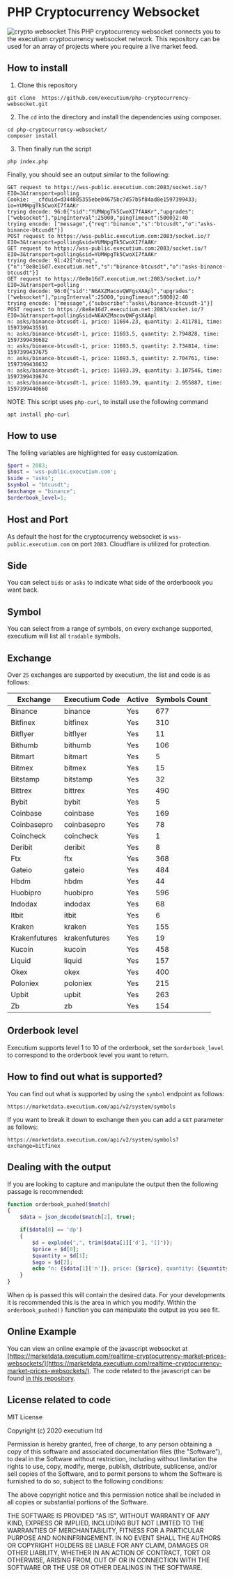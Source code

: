 # PHP Cryptocurrency Websocket
![crypto websocket](https://i.imgur.com/VGeP4EG.png)
This PHP cryptocurrency websocket connects you to the executium cryptocurrency websocket network. This repository can be used for an array of projects where you require a live market feed.

## How to install
1. Clone this repository

```
git clone  https://github.com/executium/php-cryptocurrency-websocket.git  
```

2. The `cd` into the directory and install the dependencies using composer. 
```
cd php-cryptocurrency-websocket/
composer install
```

3. Then finally run the script
```
php index.php
```

Finally, you should see an output similar to the following:
```
GET request to https://wss-public.executium.com:2083/socket.io/?EIO=3&transport=polling
Cookie: __cfduid=d344885355ebe04675bc7d57b5f84ad8e1597399433; io=YUMWpgTk5CwoXI7fAAKr
trying decode: 96:0{"sid":"YUMWpgTk5CwoXI7fAAKr","upgrades":["websocket"],"pingInterval":25000,"pingTimeout":5000}2:40
trying encode: ["message",{"req":"binance","s":"btcusdt","o":"asks-binance-btcusdt"}]
POST request to https://wss-public.executium.com:2083/socket.io/?EIO=3&transport=polling&sid=YUMWpgTk5CwoXI7fAAKr
GET request to https://wss-public.executium.com:2083/socket.io/?EIO=3&transport=polling&sid=YUMWpgTk5CwoXI7fAAKr
trying decode: 91:42["obreq",{"n":"8e8e16d7.executium.net","s":"binance-btcusdt","o":"asks-binance-btcusdt"}]
GET request to https://8e8e16d7.executium.net:2083/socket.io/?EIO=3&transport=polling
trying decode: 96:0{"sid":"N6AXZMacovQWFgsXAApl","upgrades":["websocket"],"pingInterval":25000,"pingTimeout":5000}2:40
trying encode: ["message",{"subscribe":"asks\/binance-btcusdt-1"}]
POST request to https://8e8e16d7.executium.net:2083/socket.io/?EIO=3&transport=polling&sid=N6AXZMacovQWFgsXAApl
n: asks/binance-btcusdt-1, price: 11694.23, quantity: 2.411781, time: 1597399435591
n: asks/binance-btcusdt-1, price: 11693.5, quantity: 2.794828, time: 1597399436682
n: asks/binance-btcusdt-1, price: 11693.5, quantity: 2.734814, time: 1597399437675
n: asks/binance-btcusdt-1, price: 11693.5, quantity: 2.704761, time: 1597399438632
n: asks/binance-btcusdt-1, price: 11693.39, quantity: 3.107546, time: 1597399439674
n: asks/binance-btcusdt-1, price: 11693.39, quantity: 2.955887, time: 1597399440660
```


NOTE: This script uses `php-curl`, to install use the following command
```
apt install php-curl
```

## How to use
The folling variables are highlighted for easy customization.

```php
$port = 2083;
$host = 'wss-public.executium.com';
$side = "asks";
$symbol = "btcusdt";
$exchange = "binance";
$orderbook_level=1;
```

## Host and Port
As default the host for the cryptocurrency websocket is `wss-public.executium.com` on port `2083`. Cloudflare is utilized for protection.

## Side
You can select `bids` or `asks` to indicate what side of the orderboook you want back.

## Symbol
You can select from a range of symbols, on every exchange supported, executium will list all `tradable` symbols.

## Exchange
Over `25` exchanges are supported by executium, the list and code is as follows:

Exchange | Executium Code |Active | Symbols Count
------------ | ------------ | ------------ | ------------
Binance|binance|Yes|677
Bitfinex|bitfinex|Yes|310
Bitflyer|bitflyer|Yes|11
Bithumb|bithumb|Yes|106
Bitmart|bitmart|Yes|5
Bitmex|bitmex|Yes|15
Bitstamp|bitstamp|Yes|32
Bittrex|bittrex|Yes|490
Bybit|bybit|Yes|5
Coinbase|coinbase|Yes|169
Coinbasepro|coinbasepro|Yes|78
Coincheck|coincheck|Yes|1
Deribit|deribit|Yes|8
Ftx|ftx|Yes|368
Gateio|gateio|Yes|484
Hbdm|hbdm|Yes|44
Huobipro|huobipro|Yes|596
Indodax|indodax|Yes|68
Itbit|itbit|Yes|6
Kraken|kraken|Yes|155
Krakenfutures|krakenfutures|Yes|19
Kucoin|kucoin|Yes|458
Liquid|liquid|Yes|157
Okex|okex|Yes|400
Poloniex|poloniex|Yes|215
Upbit|upbit|Yes|263
Zb|zb|Yes|154

## Orderbook level
Executium supports level 1 to 10 of the orderbook, set the `$orderbook_level` to correspond to the orderbook level you want to return.

## How to find out what is supported?
You can find out what is supported by using the `symbol` endpoint as follows:

```
https://marketdata.executium.com/api/v2/system/symbols
```

If you want to break it down to exchange then you can add a `GET` parameter as follows:

```
https://marketdata.executium.com/api/v2/system/symbols?exchange=bitfinex
```

## Dealing with the output
If you are looking to capture and manipulate the output then the following passage is recommended:

```php
function orderbook_pushed($match)
{
    $data = json_decode($match[2], true);

    if($data[0] == 'dp')
    {
        $d = explode(",", trim($data[1]['d'], "[]"));
        $price = $d[0];
        $quantity = $d[1];
        $ago = $d[2];
        echo "n: {$data[1]['n']}, price: {$price}, quantity: {$quantity}, time: {$ago}" . PHP_EOL;
    }
}

```

When `dp` is passed this will contain the desired data. For your developments it is recommended this is the area in which you modify. Within the `orderbook_pushed()` function you can manipulate the output as you see fit.

## Online Example
You can view an online example of the javascript websocket at [https://marketdata.executium.com/realtime-cryptocurrency-market-prices-websockets/](https://marketdata.executium.com/realtime-cryptocurrency-market-prices-websockets/). The code related to the javascript can be found [in this repository](https://github.com/executium/real-time-cryptocurrency-market-prices-websocket).

## License related to code

MIT License

Copyright (c) 2020 executium ltd

Permission is hereby granted, free of charge, to any person obtaining a copy of this software and associated documentation files (the "Software"), to deal in the Software without restriction, including without limitation the rights to use, copy, modify, merge, publish, distribute, sublicense, and/or sell copies of the Software, and to permit persons to whom the Software is furnished to do so, subject to the following conditions:

The above copyright notice and this permission notice shall be included in all copies or substantial portions of the Software.

THE SOFTWARE IS PROVIDED "AS IS", WITHOUT WARRANTY OF ANY KIND, EXPRESS OR IMPLIED, INCLUDING BUT NOT LIMITED TO THE WARRANTIES OF MERCHANTABILITY, FITNESS FOR A PARTICULAR PURPOSE AND NONINFRINGEMENT. IN NO EVENT SHALL THE AUTHORS OR COPYRIGHT HOLDERS BE LIABLE FOR ANY CLAIM, DAMAGES OR OTHER LIABILITY, WHETHER IN AN ACTION OF CONTRACT, TORT OR OTHERWISE, ARISING FROM, OUT OF OR IN CONNECTION WITH THE SOFTWARE OR THE USE OR OTHER DEALINGS IN THE SOFTWARE.
